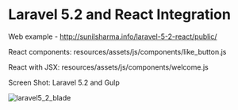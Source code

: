 # Laravel 5.2 and React Integration


Web example - http://sunilsharma.info/laravel-5-2-react/public/


React components: resources/assets/js/components/like_button.js

React with JSX: resources/assets/js/components/welcome.js 	


Screen Shot: Laravel 5.2 and Gulp

![laravel5_2_blade](https://user-images.githubusercontent.com/31904334/48328099-75802e00-e610-11e8-8ef1-53f0043038d4.jpg)



